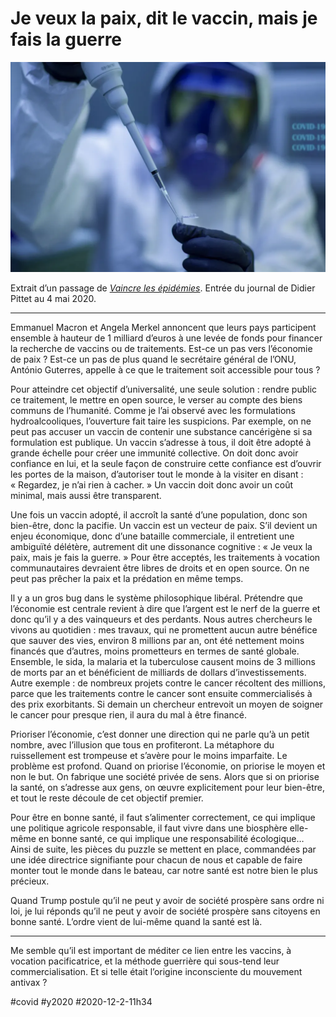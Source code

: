 # Je veux la paix, dit le vaccin, mais je fais la guerre

![Image par fernando zhiminaicela de Pixabay](_i/laboratory-5722327_1920.webp)

Extrait d’un passage de *[Vaincre les épidémies](../../page/vaincre-les-epidemies)*. Entrée du journal de Didier Pittet au 4 mai 2020.

---

Emmanuel Macron et Angela Merkel annoncent que leurs pays participent ensemble à hauteur de 1 milliard d’euros à une levée de fonds pour financer la recherche de vaccins ou de traitements. Est-ce un pas vers l’économie de paix ? Est-ce un pas de plus quand le secrétaire général de l’ONU, António Guterres, appelle à ce que le traitement soit accessible pour tous ?

Pour atteindre cet objectif d’universalité, une seule solution : rendre public ce traitement, le mettre en open source, le verser au compte des biens communs de l’humanité. Comme je l’ai observé avec les formulations hydroalcooliques, l’ouverture fait taire les suspicions. Par exemple, on ne peut pas accuser un vaccin de contenir une substance cancérigène si sa formulation est publique. Un vaccin s’adresse à tous, il doit être adopté à grande échelle pour créer une immunité collective. On doit donc avoir confiance en lui, et la seule façon de construire cette confiance est d’ouvrir les portes de la maison, d’autoriser tout le monde à la visiter en disant : « Regardez, je n’ai rien à cacher. » Un vaccin doit donc avoir un coût minimal, mais aussi être transparent.

Une fois un vaccin adopté, il accroît la santé d’une population, donc son bien-être, donc la pacifie. Un vaccin est un vecteur de paix. S’il devient un enjeu économique, donc d’une bataille commerciale, il entretient une ambiguïté délétère, autrement dit une dissonance cognitive : « Je veux la paix, mais je fais la guerre. » Pour être acceptés, les traitements à vocation communautaires devraient être libres de droits et en open source. On ne peut pas prêcher la paix et la prédation en même temps.

Il y a un gros bug dans le système philosophique libéral. Prétendre que l’économie est centrale revient à dire que l’argent est le nerf de la guerre et donc qu’il y a des vainqueurs et des perdants. Nous autres chercheurs le vivons au quotidien : mes travaux, qui ne promettent aucun autre bénéfice que sauver des vies, environ 8 millions par an, ont été nettement moins financés que d’autres, moins prometteurs en termes de santé globale. Ensemble, le sida, la malaria et la tuberculose causent moins de 3 millions de morts par an et bénéficient de milliards de dollars d’investissements. Autre exemple : de nombreux projets contre le cancer récoltent des millions, parce que les traitements contre le cancer sont ensuite commercialisés à des prix exorbitants. Si demain un chercheur entrevoit un moyen de soigner le cancer pour presque rien, il aura du mal à être financé.

Prioriser l’économie, c’est donner une direction qui ne parle qu’à un petit nombre, avec l’illusion que tous en profiteront. La métaphore du ruissellement est trompeuse et s’avère pour le moins imparfaite. Le problème est profond. Quand on priorise l’économie, on priorise le moyen et non le but. On fabrique une société privée de sens. Alors que si on priorise la santé, on s’adresse aux gens, on œuvre explicitement pour leur bien-être, et tout le reste découle de cet objectif premier.

Pour être en bonne santé, il faut s’alimenter correctement, ce qui implique une politique agricole responsable, il faut vivre dans une biosphère elle-même en bonne santé, ce qui implique une responsabilité écologique… Ainsi de suite, les pièces du puzzle se mettent en place, commandées par une idée directrice signifiante pour chacun de nous et capable de faire monter tout le monde dans le bateau, car notre santé est notre bien le plus précieux.

Quand Trump postule qu’il ne peut y avoir de société prospère sans ordre ni loi, je lui réponds qu’il ne peut y avoir de société prospère sans citoyens en bonne santé. L’ordre vient de lui-même quand la santé est là.

---

Me semble qu’il est important de méditer ce lien entre les vaccins, à vocation pacificatrice, et la méthode guerrière qui sous-tend leur commercialisation. Et si telle était l’origine inconsciente du mouvement antivax ?

#covid #y2020 #2020-12-2-11h34
